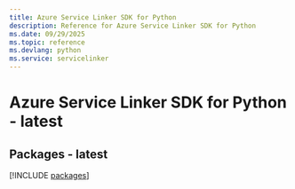 ```yaml
---
title: Azure Service Linker SDK for Python
description: Reference for Azure Service Linker SDK for Python
ms.date: 09/29/2025
ms.topic: reference
ms.devlang: python
ms.service: servicelinker
---
```

# Azure Service Linker SDK for Python - latest
## Packages - latest
[!INCLUDE [packages](service-linker-index.md)]